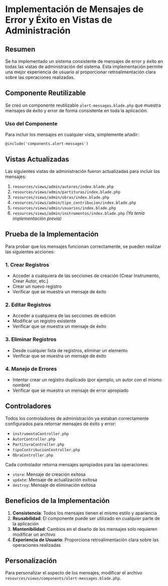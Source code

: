 # Implementación de Mensajes de Error y Éxito en Vistas de Administración

## Resumen

Se ha implementado un sistema consistente de mensajes de error y éxito en todas las vistas de administración del sistema. Esta implementación permite una mejor experiencia de usuario al proporcionar retroalimentación clara sobre las operaciones realizadas.

## Componente Reutilizable

Se creó un componente reutilizable `alert-messages.blade.php` que muestra mensajes de éxito y error de forma consistente en toda la aplicación.

### Uso del Componente

Para incluir los mensajes en cualquier vista, simplemente añadir:

```blade
@include('components.alert-messages')
```

## Vistas Actualizadas

Las siguientes vistas de administración fueron actualizadas para incluir los mensajes:

1. `resources/views/admin/autores/index.blade.php`
2. `resources/views/admin/partituras/index.blade.php`
3. `resources/views/admin/obras/index.blade.php`
4. `resources/views/admin/tipo_contribucion/index.blade.php`
5. `resources/views/admin/usuarios/index.blade.php`
6. `resources/views/admin/instrumentos/index.blade.php` *(Ya tenía implementación previa)*

## Prueba de la Implementación

Para probar que los mensajes funcionan correctamente, se pueden realizar las siguientes acciones:

### 1. Crear Registros
- Acceder a cualquiera de las secciones de creación (Crear Instrumento, Crear Autor, etc.)
- Crear un nuevo registro
- Verificar que se muestra un mensaje de éxito

### 2. Editar Registros
- Acceder a cualquiera de las secciones de edición
- Modificar un registro existente
- Verificar que se muestra un mensaje de éxito

### 3. Eliminar Registros
- Desde cualquier lista de registros, eliminar un elemento
- Verificar que se muestra un mensaje de éxito

### 4. Manejo de Errores
- Intentar crear un registro duplicado (por ejemplo, un autor con el mismo nombre)
- Verificar que se muestra un mensaje de error apropiado

## Controladores

Todos los controladores de administración ya estaban correctamente configurados para retornar mensajes de éxito y error:

- `instrumentoController.php`
- `AutorController.php`
- `PartituraController.php`
- `tipoContribucionController.php`
- `ObraController.php`

Cada controlador retorna mensajes apropiados para las operaciones:
- `store`: Mensaje de creación exitosa
- `update`: Mensaje de actualización exitosa
- `destroy`: Mensaje de eliminación exitosa

## Beneficios de la Implementación

1. **Consistencia**: Todos los mensajes tienen el mismo estilo y apariencia
2. **Reusabilidad**: El componente puede ser utilizado en cualquier parte de la aplicación
3. **Mantenibilidad**: Cambios en el diseño de los mensajes solo requieren modificar un archivo
4. **Experiencia de Usuario**: Proporciona retroalimentación clara sobre las operaciones realizadas

## Personalización

Para personalizar el aspecto de los mensajes, modificar el archivo `resources/views/components/alert-messages.blade.php`.
